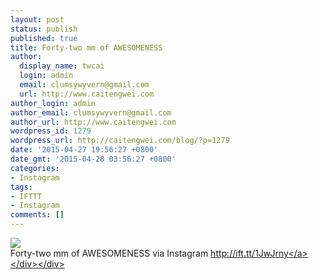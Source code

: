 ```yaml
---
layout: post
status: publish
published: true
title: Forty-two mm of AWESOMENESS
author:
  display_name: twcai
  login: admin
  email: clumsywyvern@gmail.com
  url: http://www.caitengwei.com
author_login: admin
author_email: clumsywyvern@gmail.com
author_url: http://www.caitengwei.com
wordpress_id: 1279
wordpress_url: http://caitengwei.com/blog/?p=1279
date: '2015-04-27 19:56:27 +0800'
date_gmt: '2015-04-28 03:56:27 +0800'
categories:
- Instagram
tags:
- IFTTT
- Instagram
comments: []
---
```

<div><img src='https:&#47;&#47;scontent.cdninstagram.com&#47;hphotos-xaf1&#47;t51.2885-15&#47;e15&#47;11193031_472968399522231_1592999178_n.jpg' style='max-width:600px;' &#47;><br&#47;>
<div>Forty-two mm of AWESOMENESS via Instagram <a href="http:&#47;&#47;ift.tt&#47;1JwJrny">http:&#47;&#47;ift.tt&#47;1JwJrny<&#47;a><&#47;div><&#47;div></p>
